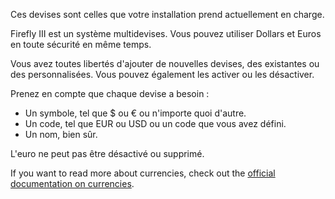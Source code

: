 Ces devises sont celles que votre installation prend actuellement en charge.

Firefly III est un système multidevises. Vous pouvez utiliser Dollars et Euros en toute sécurité en même temps.

Vous avez toutes libertés d'ajouter de nouvelles devises, des existantes ou des personnalisées. Vous pouvez également les activer ou les désactiver.

Prenez en compte que chaque devise a besoin :

- Un symbole, tel que $ ou € ou n'importe quoi d'autre.
- Un code, tel que EUR ou USD ou un code que vous avez défini.
- Un nom, bien sûr.

L'euro ne peut pas être désactivé ou supprimé.

If you want to read more about currencies, check out the [official documentation on currencies](https://docs.firefly-iii.org/concepts/currencies).